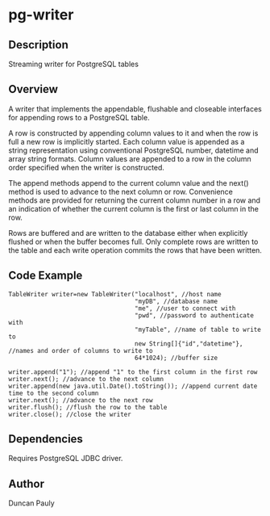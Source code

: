 # pg-writer

## Description

Streaming writer for PostgreSQL tables

## Overview

A writer that implements the appendable, flushable and closeable interfaces for appending rows to a PostgreSQL table.

A row is constructed by appending column values to it and when the row is full a new row is implicitly started. Each column value is appended as a string representation using conventional PostgreSQL number, datetime and array string formats. Column values are appended to a row in the column order specified when the writer is constructed.

The append methods append to the current column value and the next() method is used to advance to the next column 
or row. Convenience methods are provided for returning the current column number in a row and an indication
of whether the current column is the first or last column in the row.

Rows are buffered and are written to the database either when explicitly flushed or when
the buffer becomes full. Only complete rows are written to the table and each write operation
commits the rows that have been written.

## Code Example

    TableWriter writer=new TableWriter("localhost", //host name
                                       "myDB", //database name
                                       "me", //user to connect with
                                       "pwd", //password to authenticate with
                                       "myTable", //name of table to write to 
                                       new String[]{"id","datetime"}, //names and order of columns to write to
                                       64*1024); //buffer size
             
    writer.append("1"); //append "1" to the first column in the first row
    writer.next(); //advance to the next column
    writer.append(new java.util.Date().toString()); //append current date time to the second column 
    writer.next(); //advance to the next row
    writer.flush(); //flush the row to the table
    writer.close(); //close the writer
 
## Dependencies

Requires PostgreSQL JDBC driver.

## Author

Duncan Pauly
